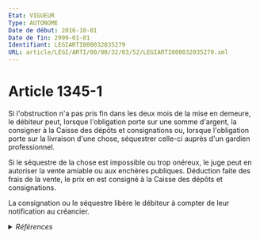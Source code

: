 ```yaml
---
État: VIGUEUR
Type: AUTONOME
Date de début: 2016-10-01
Date de fin: 2999-01-01
Identifiant: LEGIARTI000032035279
URL: article/LEGI/ARTI/00/00/32/03/52/LEGIARTI000032035279.xml
---
```


<h1>Article 1345-1</h1>

Si l'obstruction n'a pas pris fin dans les deux mois de la mise en demeure, le
débiteur peut, lorsque l'obligation porte sur une somme d'argent, la consigner à
la Caisse des dépôts et consignations ou, lorsque l'obligation porte sur la
livraison d'une chose, séquestrer celle-ci auprès d'un gardien professionnel.<br />

Si le séquestre de la chose est impossible ou trop onéreux, le juge peut en
autoriser la vente amiable ou aux enchères publiques. Déduction faite des frais
de la vente, le prix en est consigné à la Caisse des dépôts et consignations.<br />

La consignation ou le séquestre libère le débiteur à compter de leur
notification au créancier.


<details>
  <summary><em>Références</em></summary>

  <h2>Articles faisant référence à l'article</h2>
  
  <ul>
    <li>
      <a href="https://legal.tricoteuses.fr//redirection/LEGIARTI000032006593?vers=git&vers=legifrance">Ordonnance n° 2016-131 du 10 février 2016 portant réforme du droit des contrats, du régime général et de la preuve des obligations - article 3 ENTIEREMENT_MODIF</a> CREE source
    </li>
  </ul>
  
  <h2>Références faites par l'article</h2>
  
  <ul>
    <li>
      2016-02-10 CREE cible <a href="https://legal.tricoteuses.fr//redirection/LEGIARTI000032006593?vers=git&vers=legifrance">Ordonnance n° 2016-131 du 10 février 2016 portant réforme du droit des contrats, du régime général et de la preuve des obligations - article 3 ENTIEREMENT_MODIF</a>
    </li>
  </ul>
</details>
